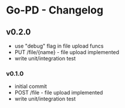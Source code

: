 # Go-PD - Changelog

## v0.2.0

- use "debug" flag in file upload funcs
- PUT /file/{name} - file upload implemented
- write unit/integration test

### v0.1.0

- initial commit
- POST /file - file upload implemented
- write unit/integration test
